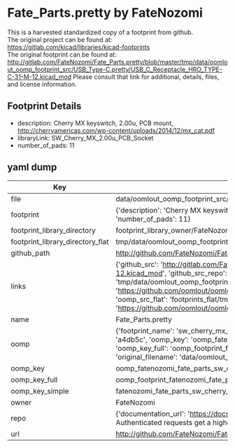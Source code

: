 # Fate_Parts.pretty by FateNozomi  
This is a harvested standardized copy of a footprint from github.  
The original project can be found at:  
https://gitlab.com/kicad/libraries/kicad-footprints  
The original footprint can be found at:
http://gitlab.com/FateNozomi/Fate_Parts.pretty/blob/master/tmp/data/oomlout_oomp_footprint_src/USB_Type-C.pretty/USB_C_Receptacle_HRO_TYPE-C-31-M-12.kicad_mod
Please consult that link for additional, details, files, and license information.  
## Footprint Details
* description: Cherry MX keyswitch, 2.00u, PCB mount, http://cherryamericas.com/wp-content/uploads/2014/12/mx_cat.pdf  
* libraryLink: SW_Cherry_MX_2.00u_PCB_Socket  
* number_of_pads: 11  
## yaml dump  
| Key | Value |  
| --- | --- |  
| file | data/oomlout_oomp_footprint_src/Fate_Parts.pretty/MX_Switch.pretty/SW_Cherry_MX_2.00u_PCB_Socket.kicad_mod |  
| footprint | {'description': 'Cherry MX keyswitch, 2.00u, PCB mount, http://cherryamericas.com/wp-content/uploads/2014/12/mx_cat.pdf', 'libraryLink': 'SW_Cherry_MX_2.00u_PCB_Socket', 'number_of_pads': 11} |  
| footprint_library_directory | footprint_library_owner/FateNozomi_Fate_Parts.pretty |  
| footprint_library_directory_flat | tmp/data/oomlout_oomp_footprint_src/footprints_flat/fatenozomi_fate_parts_sw_cherry_mx_2_00u_pcb_socket/working |  
| github_path | http://github.com/FateNozomi/Fate_Parts.pretty/blob/master/tmp/data/oomlout_oomp_footprint_src/MX_Switch.pretty/SW_Cherry_MX_2.00u_PCB_Socket.kicad_mod |  
| links | {'github_src': 'http://gitlab.com/FateNozomi/Fate_Parts.pretty/blob/master/tmp/data/oomlout_oomp_footprint_src/USB_Type-C.pretty/USB_C_Receptacle_HRO_TYPE-C-31-M-12.kicad_mod', 'github_src_repo': 'https://gitlab.com/kicad/libraries/kicad-footprints', 'oomp_bot': 'tmp/data/oomlout_oomp_footprint_src/footprints/fatenozomi_fate_parts_sw_cherry_mx_2_00u_pcb_socket/working', 'oomp_bot_github': 'https://github.com/oomlout/oomlout_oomp_footprint_bot/tree/main/tmp/data/oomlout_oomp_footprint_src/footprints/fatenozomi_fate_parts_sw_cherry_mx_2_00u_pcb_socket/working', 'oomp_src_flat': 'footprints_flat/tmp/data/oomlout_oomp_footprint_src/footprints_flat/fatenozomi_fate_parts_sw_cherry_mx_2_00u_pcb_socket/working', 'oomp_src_flat_github': 'https://github.com/oomlout/oomlout_oomp_footprint_src/tree/main/tmp/data/oomlout_oomp_footprint_src/footprints_flat/fatenozomi_fate_parts_sw_cherry_mx_2_00u_pcb_socket/working'} |  
| name | Fate_Parts.pretty |  
| oomp | {'footprint_name': 'sw_cherry_mx_2_00u_pcb_socket', 'library_name': 'fate_parts', 'md5': 'a4db5c3ade0eebc51ae4e89061c219af', 'md5_10': 'a4db5c3ade', 'md5_5': 'a4db5', 'md5_6': 'a4db5c', 'oomp_key': 'oomp_fatenozomi_fate_parts_sw_cherry_mx_2_00u_pcb_socket', 'oomp_key_extra': 'oomp_footprint_fatenozomi_fate_parts_sw_cherry_mx_2_00u_pcb_socket', 'oomp_key_full': 'oomp_footprint_fatenozomi_fate_parts_sw_cherry_mx_2_00u_pcb_socket_a4db5c', 'oomp_key_simple': 'fatenozomi_fate_parts_sw_cherry_mx_2_00u_pcb_socket', 'original_filename': 'data/oomlout_oomp_footprint_src/Fate_Parts.pretty/MX_Switch.pretty/SW_Cherry_MX_2.00u_PCB_Socket.kicad_mod', 'owner_name': 'fatenozomi'} |  
| oomp_key | oomp_fatenozomi_fate_parts_sw_cherry_mx_2_00u_pcb_socket |  
| oomp_key_full | oomp_footprint_fatenozomi_fate_parts_sw_cherry_mx_2_00u_pcb_socket |  
| oomp_key_simple | fatenozomi_fate_parts_sw_cherry_mx_2_00u_pcb_socket |  
| owner | FateNozomi |  
| repo | {'documentation_url': 'https://docs.github.com/rest/overview/resources-in-the-rest-api#rate-limiting', 'message': "API rate limit exceeded for 84.66.142.224. (But here's the good news: Authenticated requests get a higher rate limit. Check out the documentation for more details.)"} |  
| url | http://github.com/FateNozomi/Fate_Parts.pretty |  

